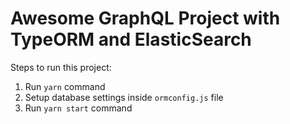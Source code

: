 # Awesome GraphQL Project with TypeORM and ElasticSearch

Steps to run this project:

1. Run `yarn` command
2. Setup database settings inside `ormconfig.js` file
3. Run `yarn start` command
